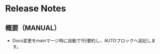 # Release Notes
## 概要（MANUAL）
- Docs変更をmainマージ時に自動で1行要約し、AUTOブロックへ追記します。

<!-- AUTO:BEGIN name=relnotes -->
<!-- ここに自動追記される -->
<!-- AUTO:END -->
